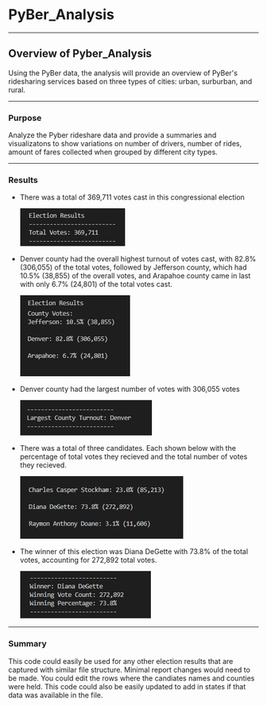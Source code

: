 # PyBer_Analysis
____

## Overview of Pyber_Analysis
Using the PyBer data, the analysis will provide an overview of PyBer's ridesharing services based on three types of cities: urban, surburban, and rural. 
___

### Purpose
Analyze the Pyber rideshare data and provide a summaries and visualizatons to show variations on number of drivers, number of rides, amount of fares collected when grouped by different city types. 
___

### Results
 * There was a total of 369,711 votes cast in this congressional election
 
    ![TotalVotes](https://github.com/laura3kids/Election_Analysis/blob/main/Total%20Votes.png)
  
 * Denver county had the overall highest turnout of votes cast, with 82.8% (306,055) of the total votes, followed by Jefferson county, which had 10.5% (38,855) of the overall votes, and Arapahoe county came in last with only 6.7% (24,801) of the total votes cast.
 
    ![CountySummary](https://github.com/laura3kids/Election_Analysis/blob/main/County%20Results.png)

 * Denver county had the largest number of votes with 306,055 votes
 
    ![LargestCounty](https://github.com/laura3kids/Election_Analysis/blob/main/largest%20county.png)
 
 * There was a total of three candidates. Each shown below with the percentage of total votes they recieved and the total number of votes they recieved. 
 
    ![CandidateSummary](https://github.com/laura3kids/Election_Analysis/blob/main/candidate%20results.png)
 
 * The winner of this election was Diana DeGette with 73.8% of the total votes, accounting for 272,892 total votes. 
 
    ![WinnerSummary](https://github.com/laura3kids/Election_Analysis/blob/main/winner.png)
    
___

### Summary

This code could easily be used for any other election results that are captured with similar file structure.  Minimal report changes would need to be made.  You could edit the  rows where the candiates names and counties were held.  This code could also be easily updated to add in states if that data was available in the file.  
